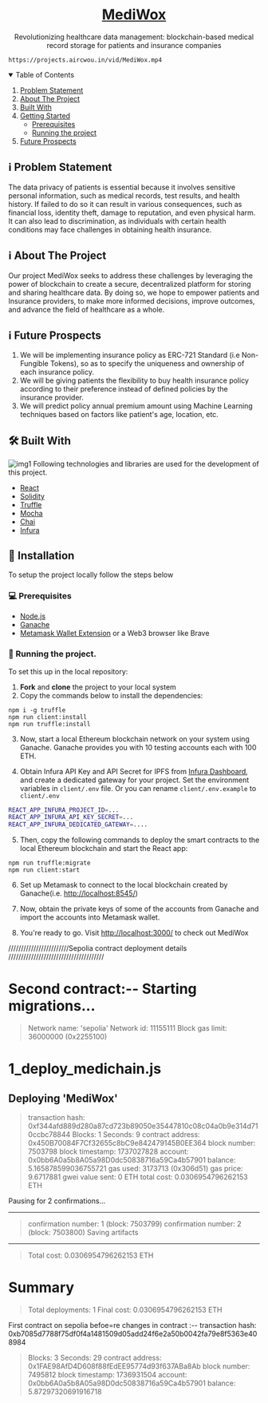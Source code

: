 <p align="center">
  <h1 align="center"><a href="https://mediwox.netlify.app/" target="_blank">MediWox</a></h1>
  <p align="center">
    Revolutionizing healthcare data management: blockchain-based medical record storage for patients and insurance companies

    https://projects.aircwou.in/vid/MediWox.mp4
  </p>
</p>


<!-- TABLE OF CONTENTS -->
<details open="open">
  <summary>Table of Contents</summary>
  <ol>
  <li>
      <a href="#getting-started">Problem Statement</a>
  </li>
    <li>
      <a href="#about-the-project">About The Project</a>
      <ul>
      </ul>
        <li><a href="#built-with">Built With</a></li>
    </li>
    <li>
      <a href="#getting-started">Getting Started</a>
      <ul>
        <li><a href="#prerequisites">Prerequisites</a></li>
        <li><a href="#running-the-project">Running the project</a></li>
      </ul>
    </li>
     <li>
      <a href="#Future Prospective">Future Prospects</a>
     </li>
    <!-- <li><a href="#relevant-screenshots">Relevant Screenshots</a></li> -->
  </ol>
</details>

## ℹ️ Problem Statement

The data privacy of patients is essential because it involves sensitive personal information, such as medical records, test results, and health history. If failed to do so it can result in various consequences, such as financial loss, identity theft, damage to reputation, and even physical harm. It can also lead to discrimination, as individuals with certain health conditions may face challenges in obtaining health insurance.

## ℹ️ About The Project

Our project MediWox seeks to address these challenges by leveraging the power of blockchain to create a secure, decentralized platform for storing and sharing healthcare data. By doing so, we hope to empower patients and Insurance providers, to make more informed decisions, improve outcomes, and advance the field of healthcare as a whole.

## ℹ️ Future Prospects
1. We will be implementing insurance policy as ERC-721 Standard (i.e Non-Fungible Tokens), so as to specify the uniqueness and ownership of each insurance policy.
2. We will be giving patients the flexibility to buy health insurance policy according to their preference instead of defined policies by the insurance provider.
3. We will predict policy annual premium amount using Machine Learning techniques based on factors like patient's age, location, etc.

## 🛠️ Built With

![img1](https://user-images.githubusercontent.com/66792720/232314435-eaf54582-deb5-4970-ab55-2d9bf8976020.jpeg)
Following technologies and libraries are used for the development of this project.

- [React](https://reactjs.org/)
- [Solidity](https://soliditylang.org/)
- [Truffle](https://trufflesuite.com/)
- [Mocha](https://mochajs.org/)
- [Chai](https://chaijs.com/)
- [Infura](https://infura.io/)

<!-- GETTING STARTED -->

## 📌 Installation

To setup the project locally follow the steps below

### 💻 Prerequisites

- [Node.js](https://nodejs.org/en/download/)
- [Ganache](https://trufflesuite.com/ganache/)
- [Metamask Wallet Extension](https://docs.docker.com/compose/install/) or a Web3 browser like Brave

### 🤖 Running the project.

To set this up in the local repository:

1. **Fork** and **clone** the project to your local system
2. Copy the commands below to install the dependencies:

```
npm i -g truffle
npm run client:install
npm run truffle:install
```

3. Now, start a local Ethereum blockchain network on your system using Ganache. Ganache provides you with 10 testing accounts each with 100 ETH. 

4. Obtain Infura API Key and API Secret for IPFS from [Infura Dashboard](https://infura.io/), and create a dedicated gateway for your project. Set the environment variables in `client/.env` file. Or you can rename `client/.env.example` to `client/.env`
```bash
REACT_APP_INFURA_PROJECT_ID=...
REACT_APP_INFURA_API_KEY_SECRET=...
REACT_APP_INFURA_DEDICATED_GATEWAY=....
```

5. Then, copy the following commands to deploy the smart contracts to the local Ethereum blockchain and start the React app:

```
npm run truffle:migrate
npm run client:start
```

6. Set up Metamask to connect to the local blockchain created by Ganache(i.e. [http://localhost:8545/](http://localhost:8545/))

7. Now, obtain the private keys of some of the accounts from Ganache and import the accounts into Metamask wallet.

8. You're ready to go. Visit [http://localhost:3000/](http://localhost:3000/) to check out MediWox

////////////////////////Sepolia contract deployment details //////////////////////////////////////


   Second contract:--
   Starting migrations...
======================
> Network name:    'sepolia'
> Network id:      11155111
> Block gas limit: 36000000 (0x2255100)


1_deploy_medichain.js
=====================

   Deploying 'MediWox'
   -------------------
   > transaction hash:    0xf344afd889d280a87cd723b89050e35447810c08c04a0b9e314d710ccbc78844
   > Blocks: 1            Seconds: 9
   > contract address:    0x450B70084F7Cf32655c8bC9e842479145B0EE364
   > block number:        7503798
   > block timestamp:     1737027828
   > account:             0x0bb6A0a5b8A05a98D0dc50838716a59Ca4b57901
   > balance:             5.165878599036755721
   > gas used:            3173713 (0x306d51)
   > gas price:           9.6717881 gwei
   > value sent:          0 ETH
   > total cost:          0.0306954796262153 ETH

   Pausing for 2 confirmations...

   -------------------------------
   > confirmation number: 1 (block: 7503799)
   > confirmation number: 2 (block: 7503800)
   > Saving artifacts
   -------------------------------------
   > Total cost:     0.0306954796262153 ETH

Summary
=======
> Total deployments:   1
> Final cost:          0.0306954796262153 ETH



First contract on sepolia befoe=re changes in contract :--
transaction hash:    0xb7085d7788f75df0f4a1481509d05add24f6e2a50b0042fa79e8f5363e408984
   > Blocks: 3            Seconds: 29
   > contract address:    0x1FAE98AfD4D608f88fEdEE95774d93f637ABa8Ab
   > block number:        7495812
   > block timestamp:     1736931504
   > account:             0x0bb6A0a5b8A05a98D0dc50838716a59Ca4b57901
   > balance:             5.87297320691916718
